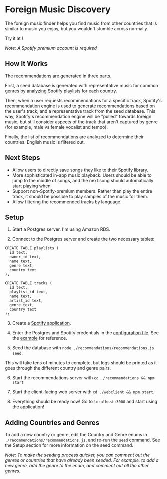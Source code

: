 # Foreign Music Discovery

The foreign music finder helps you find music from other countries that is
similar to music you enjoy, but you wouldn't stumble across normally.

Try it at <URL>!

_Note: A Spotify premium account is required_

<GIF>

## How It Works
The recommendations are generated in three parts.

First, a seed database is generated with representative music for common genres
by analyzing Spotify playlists for each country.

Then, when a user requests recommendations for a specific track, Spotify's recommendation
engine is used to generate recommendations based on the user's track, and a
representative track from the seed database. This way, Spotify's recommendation
engine will be "pulled" towards foreign music, but still consider aspects of
the track that aren't captured by genre (for example, male vs female vocalist
and tempo).

Finally, the list of recommendations are analyzed to determine their countries.
English music is filtered out.

## Next Steps
- Allow users to directly save songs they like to their Spotify library.
- More sophisticated in-app music playback. Users should be able to jump to the
  middle of songs, and the next song should automatically start playing when
- Support non-Spotify-premium members. Rather than play the entire track, it
  should be possible to play samples of the music for them.
- Allow filtering the recommended tracks by language.

## Setup

1. Start a Postgres server. I'm using Amazon RDS.

2. Connect to the Postgres server and create the two necessary tables:

```
CREATE TABLE playlists (
  id text,
  owner_id text,
  name text,
  genre text,
  country text
);
```

```
CREATE TABLE tracks (
  id text,
  playlist_id text,
  name text,
  artist_id text,
  genre text,
  country text
);
```

3. Create a [Spotify application](https://developer.spotify.com/dashboard/applications).

4. Enter the Postgres and Spotify credentials in the [configuration file](./recommendations/secrets.json).
See the [example](./recommendations/secrets.json.example) for reference.

5. Seed the database with `node ./recommendations/recommendations.js seed`.

This will take tens of minutes to complete, but logs should be printed as it
goes through the different country and genre pairs.

6. Start the recommendations server with `cd ./recommendations && npm start`

7. Start the client-facing web server with `cd ./webclient && npm start`.

8. Everything should be ready now! Go to `localhost:3000` and start using the application!

## Adding Countries and Genres

To add a new country or genre, edit the Country and Genre enums in
`./recommendations/recommendations.js`, and re-run the `seed` command. See the
Setup section for more information on the seed command.

_Note: To make the seeding process quicker, you can comment out the genres or
countries that have already been seeded. For example, to add a new genre, add
the genre to the enum, and comment out all the other genres._
